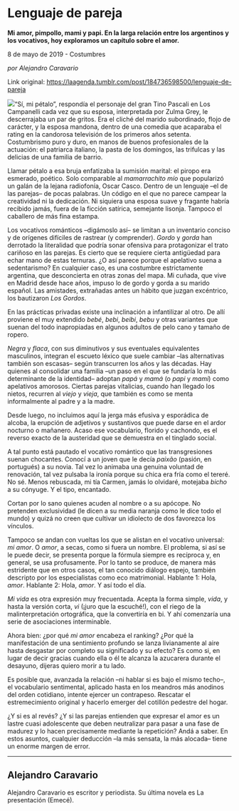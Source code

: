# Lenguaje de pareja

**Mi amor, pimpollo, mami y papi. En la larga relación entre los argentinos y los vocativos, hoy exploramos un capítulo sobre el amor.**

8 de mayo de 2019 - Costumbres

_por Alejandro Caravario_

Link original: https://laagenda.tumblr.com/post/184736598500/lenguaje-de-pareja

![](https://64.media.tumblr.com/f9243fd54f858f017ba59d681893343d/a149c9a4d06c3327-63/s500x750/abefe794a401b99b77bda8d742afcdd83cddbab9.jpg)“Sí, mi pétalo”, respondía el personaje del gran Tino Pascali en Los Campanelli cada vez que su esposa, interpretada por Zulma Grey, le descerrajaba un par de gritos. Era el cliché del marido subordinado, flojo de carácter, y la esposa mandona, dentro de una comedia que acaparaba el rating en la candorosa televisión de los primeros años setenta. Costumbrismo puro y duro, en manos de buenos profesionales de la actuación: el patriarca italiano, la pasta de los domingos, las trifulcas y las delicias de una familia de barrio.


Llamar pétalo a esa bruja enfatizaba la sumisión marital: el piropo era esmerado, poético. Solo comparable al *mamarrachito mío* que popularizó un galán de la lejana radiofonía, Oscar Casco. Dentro de un lenguaje –el de las parejas– de pocas palabras. Un código en el que no parece campear la creatividad ni la dedicación. Ni siquiera una esposa suave y fragante habría recibido jamás, fuera de la ficción satírica, semejante lisonja. Tampoco el caballero de más fina estampa. 


Los vocativos románticos –digámoslo así– se limitan a un inventario conciso y de orígenes difíciles de rastrear (y comprender). *Gordo* y *gorda* han derrotado la literalidad que podría sonar ofensiva para protagonizar el trato cariñoso en las parejas. Es cierto que se requiere cierta antigüedad para echar mano de estas ternuras. ¿O así parece porque el apelativo suena a sedentarismo? En cualquier caso, es una costumbre estrictamente argentina, que desconcierta en otras zonas del mapa. Mi cuñada, que vive en Madrid desde hace años, impuso lo de gordo y gorda a su marido español. Las amistades, extrañadas antes un hábito que juzgan excéntrico, los bautizaron *Los Gordos*. 


En las prácticas privadas existe una inclinación a infantilizar al otro. De allí proviene el muy extendido *bebé*, *bebi*, *beibi*, *bebu* y otras variantes que suenan del todo inapropiadas en algunos adultos de pelo cano y tamaño de ropero. 


*Negra* y *flaca*, con sus diminutivos y sus eventuales equivalentes masculinos, integran el escueto léxico que suele cambiar –las alternativas también son escasas– según transcurren los años y las décadas. Hay quienes al consolidar una familia –un paso en el que se fundaría lo más determinante de la identidad– adoptan *papá* y *mamá* (o *papi* y *mami*) como apelativos amorosos. Ciertas parejas vitalicias, cuando han llegado los nietos, recurren al *viejo* y *vieja*, que también es como se menta informalmente al padre y a la madre. 


Desde luego, no incluimos aquí la jerga más efusiva y esporádica de alcoba, la erupción de adjetivos y sustantivos que puede darse en el ardor nocturno o mañanero. Acaso ese vocabulario, florido y cachondo, es el reverso exacto de la austeridad que se demuestra en el tinglado social. 


A tal punto está pautado el vocativo romántico que las transgresiones suenan chocantes. Conocí a un joven que le decía *paixão* (pasión, en portugués) a su novia. Tal vez lo animaba una genuina voluntad de renovación, tal vez pulsaba la ironía porque su chica era fría como el tereré. No sé. Menos rebuscada, mi tía Carmen, jamás lo olvidaré, motejaba *bicho* a su cónyuge. Y el tipo, encantado. 


Cortan por lo sano quienes acuden al nombre o a su apócope. No pretenden exclusividad (le dicen a su media naranja como le dice todo el mundo) y quizá no creen que cultivar un idiolecto de dos favorezca los vínculos. 


Tampoco se andan con vueltas los que se alistan en el vocativo universal: *mi amor*. O *amor*, a secas, como si fuera un nombre. El problema, si así se le puede decir, se presenta porque la fórmula siempre es recíproca y, en general, se usa profusamente. Por lo tanto se produce, de manera más estridente que en otros casos, el tan conocido diálogo espejo, también descripto por los especialistas como eco matrimonial. Hablante 1: Hola, *amor*. Hablante 2: Hola, *amor*. Y así todo el día. 


*Mi vida* es otra expresión muy frecuentada. Acepta la forma simple, *vida*, y hasta la versión corta, *vi* (¡juro que la escuché!), con el riego de la malinterpretación ortográfica, que la convertiría en bi. Y ahí comenzaría una serie de asociaciones interminable. 


Ahora bien: ¿por qué *mi amor* encabeza el ranking? ¿Por qué la manifestación de una sentimiento profundo se lanza livianamente al aire hasta desgastar por completo su significado y su efecto? Es como si, en lugar de decir gracias cuando ella o él te alcanza la azucarera durante el desayuno, dijeras quiero morir a tu lado. 


Es posible que, avanzada la relación –ni hablar si es bajo el mismo techo–, el vocabulario sentimental, aplicado hasta en los meandros más anodinos del orden cotidiano, intente ejercer un contrapeso. Rescatar el estremecimiento original y hacerlo emerger del cotillón pedestre del hogar.


¿Y si es al revés? ¿Y si las parejas entienden que expresar el amor es un lastre cuasi adolescente que deben neutralizar para pasar a una fase de madurez y lo hacen precisamente mediante la repetición? Andá a saber. En estos asuntos, cualquier deducción –la más sensata, la más alocada– tiene un enorme margen de error. 




---

 Alejandro Caravario
--------------------

 Alejandro Caravario es escritor y periodista. Su última novela es La presentación (Emecé).
 

